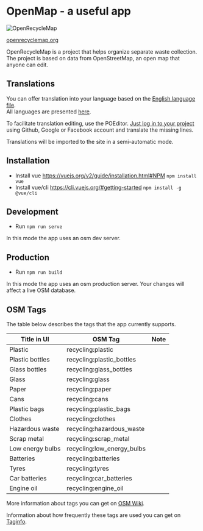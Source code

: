 # OpenMap - a useful app

![OpenRecycleMap](https://raw.githubusercontent.com/meta-systems/openrecyclemap/master/public/android-chrome-144x144.png)

[openrecyclemap.org](https://openrecyclemap.org/)

OpenRecycleMap is a project that helps organize separate waste collection. The project is based on data from OpenStreetMap, an open map that anyone can edit.

## Translations

You can offer translation into your language based on the [English language file](https://github.com/meta-systems/openrecyclemap/blob/master/src/locales/en.json).  
All languages are presented [here](https://github.com/meta-systems/openrecyclemap/tree/master/src/locales).

To facilitate translation editing, use the POEditor. [Just log in to your project](https://poeditor.com/join/project/hDpSiJ5QlB) using Github, Google or Facebook account and translate the missing lines.

Translations will be imported to the site in a semi-automatic mode.

## Installation

- Install vue https://vuejs.org/v2/guide/installation.html#NPM
  `npm install vue`
- Install vue/cli https://cli.vuejs.org/#getting-started
  `npm install -g @vue/cli`

## Development

- Run `npm run serve`

In this mode the app uses an osm dev server.

## Production

- Run `npm run build`

In this mode the app uses an osm production server. Your changes will affect a live OSM database.

## OSM Tags

The table below describes the tags that the app currently supports.

| Title in UI     |    OSM Tag                | Note |
|-----------------|---------------------------|------|
| Plastic         | recycling:plastic         |      |
| Plastic bottles | recycling:plastic_bottles |      |
| Glass bottles   | recycling:glass_bottles   |      |
| Glass           | recycling:glass           |      |
| Paper           | recycling:paper           |      |
| Cans            | recycling:cans            |      |
| Plastic bags    | recycling:plastic_bags    |      |
| Clothes         | recycling:clothes         |      |
| Hazardous waste | recycling:hazardous_waste |      |
| Scrap metal     | recycling:scrap_metal     |      |
| Low energy bulbs| recycling:low_energy_bulbs|      |
| Batteries       | recycling:batteries       |      |
| Tyres           | recycling:tyres           |      |
| Car batteries   | recycling:car_batteries   |      |
| Engine oil      | recycling:engine_oil      |      |

More information about tags you can get on [OSM Wiki](https://wiki.openstreetmap.org/wiki/Tag:amenity%3Drecycling).

Information about how frequently these tags are used you can get on [Taginfo](https://taginfo.openstreetmap.org/tags/amenity=recycling#combinations).
